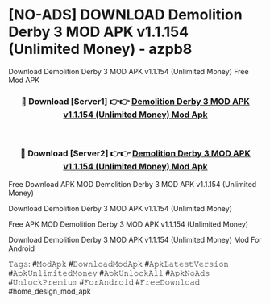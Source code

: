 # [NO-ADS] DOWNLOAD Demolition Derby 3 MOD APK v1.1.154 (Unlimited Money) - azpb8
Download Demolition Derby 3 MOD APK v1.1.154 (Unlimited Money) Free Mod APK

<div align="center">
<h3>🔴 Download [Server1] 👉👉 <a href="https://apk-comot.site?title=Demolition_Derby_3_MOD_APK_v1.1.154_(Unlimited_Money)">Demolition Derby 3 MOD APK v1.1.154 (Unlimited Money) Mod Apk</a></h3><br>

<h3>🔴 Download [Server2] 👉👉 <a href="https://apk-comot.site?title=Demolition_Derby_3_MOD_APK_v1.1.154_(Unlimited_Money)">Demolition Derby 3 MOD APK v1.1.154 (Unlimited Money) Mod Apk</a></h3>
</div>


Free Download APK MOD Demolition Derby 3 MOD APK v1.1.154 (Unlimited Money)

Download Demolition Derby 3 MOD APK v1.1.154 (Unlimited Money) 

Free APK MOD Demolition Derby 3 MOD APK v1.1.154 (Unlimited Money) 

Download Demolition Derby 3 MOD APK v1.1.154 (Unlimited Money) Mod For Android

𝚃𝚊𝚐𝚜: #𝙼𝚘𝚍𝙰𝚙𝚔 #𝙳𝚘𝚠𝚗𝚕𝚘𝚊𝚍𝙼𝚘𝚍𝙰𝚙𝚔 #𝙰𝚙𝚔𝙻𝚊𝚝𝚎𝚜𝚝𝚅𝚎𝚛𝚜𝚒𝚘𝚗 #𝙰𝚙𝚔𝚄𝚗𝚕𝚒𝚖𝚒𝚝𝚎𝚍𝙼𝚘𝚗𝚎𝚢 #𝙰𝚙𝚔𝚄𝚗𝚕𝚘𝚌𝚔𝙰𝚕𝚕 #𝙰𝚙𝚔𝙽𝚘𝙰𝚍𝚜 #𝚄𝚗𝚕𝚘𝚌𝚔𝙿𝚛𝚎𝚖𝚒𝚞𝚖 #𝙵𝚘𝚛𝙰𝚗𝚍𝚛𝚘𝚒𝚍 #𝙵𝚛𝚎𝚎𝙳𝚘𝚠𝚗𝚕𝚘𝚊𝚍 #home_design_mod_apk